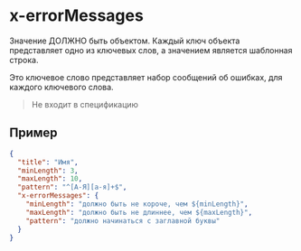 # x-errorMessages
Значение ДОЛЖНО быть объектом. Каждый ключ объекта представляет одно из ключевых слов, а значением является шаблонная строка.

Это ключевое слово представляет набор сообщений об ошибках, для каждого ключевого слова.

> Не входит в спецификацию

## Пример

```json
{
  "title": "Имя",
  "minLength": 3,
  "maxLength": 10,
  "pattern": "^[А-Я][а-я]+$",
  "x-errorMessages": {
    "minLength": "должно быть не короче, чем ${minLength}",
    "maxLength": "должно быть не длиннее, чем ${maxLength}",
    "pattern": "должно начинаться с заглавной буквы"
  }
}
```



